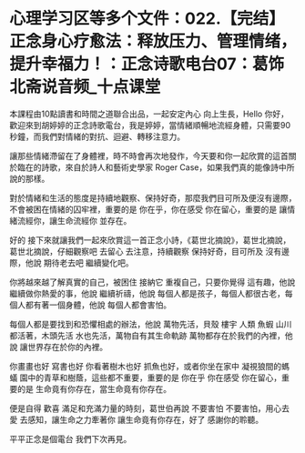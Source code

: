 # 心理学习区等多个文件：022.【完结】正念身心疗愈法：释放压力、管理情绪，提升幸福力！：正念诗歌电台07：葛饰北斋说音频_十点课堂

本課程由10點讀書和時間之道聯合出品，一起安定內心 向上生長，Hello 你好，歡迎來到胡婷婷的正念詩歌電台，我是婷婷，當情緒順暢地流經身體，只需要90秒鐘，而我們對情緒的對抗、迴避、轉移注意力。

讓那些情緒滯留在了身體裡，時不時會再次地發作，今天要和你一起欣賞的這首關於臨在的詩歌，來自於詩人和藝術史學家 Roger Case，如果我們真的能像詩中所說的那樣。

對於情緒和生活的態度是持續地觀察、保持好奇，那麼我們目可所及便沒有邊際，不會被困在情緒的囚牢裡，重要的是 你在乎，你在感受 你在留心，重要的是 讓情緒流經你，讓生命流經你 並存在。

好的 接下來就讓我們一起來欣賞這一首正念小詩，《葛世北摘說》，葛世北摘說，葛世北摘說，仔細觀察吧 去留心 去注意，持續觀察 保持好奇，目可所及 沒有邊際，他說 期待老去吧 繼續變化吧。

你將越來越了解真實的自己，被困住 接納它 重複自己，只要你覺得 這有趣，他說 繼續做你熱愛的事，他說 繼續祈禱，他說 每個人都是孩子，每個人都很古老，每個人都有著一個身體，他說 每個人都會害怕。

每個人都是要找到和恐懼相處的辦法，他說 萬物先活，貝殼 樓宇 人類 魚蝦 山川都活著，木頭先活 水也先活，萬物自有其生命軌跡 萬物都存在於我們的內裡，他說 讓世界存在於你的內裡。

你畫畫也好 寫書也好 你看著樹木也好 抓魚也好，或者你坐在家中 凝視狼間的螞蟻 園中的青草和樹蔭，這些都不重要，重要的是 你在乎 你在感受 你在留心，重要的是 生命竟有你存在，當生命竟有你存在。

便是自得 歡喜 滿足和充滿力量的時刻，葛世伯再說 不要害怕 不要害怕，用心去愛 去感知，讓生命之力牽著你 讓生命竟有你存在，好了 感謝你的聆聽。

平平正念是個電台 我們下次再見。